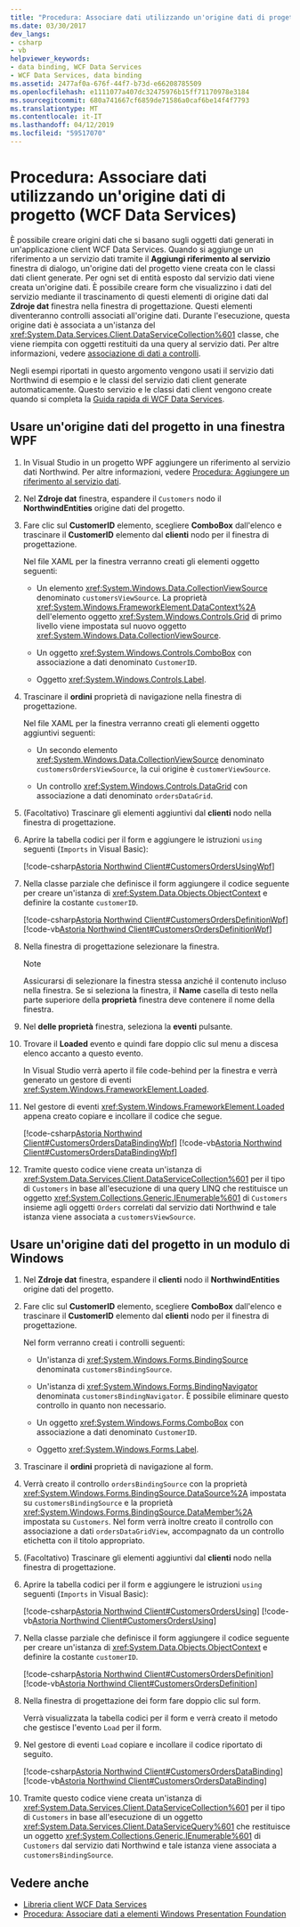 ```yaml
---
title: "Procedura: Associare dati utilizzando un'origine dati di progetto (WCF Data Services)"
ms.date: 03/30/2017
dev_langs:
- csharp
- vb
helpviewer_keywords:
- data binding, WCF Data Services
- WCF Data Services, data binding
ms.assetid: 2477af0a-676f-44f7-b73d-e66208785509
ms.openlocfilehash: e1111077a407dc32475976b15ff71170978e3184
ms.sourcegitcommit: 680a741667cf6859de71586a0caf6be14f4f7793
ms.translationtype: MT
ms.contentlocale: it-IT
ms.lasthandoff: 04/12/2019
ms.locfileid: "59517070"
---
```

# <a name="how-to-bind-data-using-a-project-data-source-wcf-data-services"></a>Procedura: Associare dati utilizzando un'origine dati di progetto (WCF Data Services)

È possibile creare origini dati che si basano sugli oggetti dati generati in un'applicazione client WCF Data Services. Quando si aggiunge un riferimento a un servizio dati tramite il **Aggiungi riferimento al servizio** finestra di dialogo, un'origine dati del progetto viene creata con le classi dati client generate. Per ogni set di entità esposto dal servizio dati viene creata un'origine dati. È possibile creare form che visualizzino i dati del servizio mediante il trascinamento di questi elementi di origine dati dal **Zdroje dat** finestra nella finestra di progettazione. Questi elementi diventeranno controlli associati all'origine dati. Durante l'esecuzione, questa origine dati è associata a un'istanza del <xref:System.Data.Services.Client.DataServiceCollection%601> classe, che viene riempita con oggetti restituiti da una query al servizio dati. Per altre informazioni, vedere [associazione di dati a controlli](../../../../docs/framework/data/wcf/binding-data-to-controls-wcf-data-services.md).

 Negli esempi riportati in questo argomento vengono usati il servizio dati Northwind di esempio e le classi del servizio dati client generate automaticamente. Questo servizio e le classi dati client vengono create quando si completa la [Guida rapida di WCF Data Services](../../../../docs/framework/data/wcf/quickstart-wcf-data-services.md).

## <a name="use-a-project-data-source-in-a-wpf-window"></a>Usare un'origine dati del progetto in una finestra WPF

1. In Visual Studio in un progetto WPF aggiungere un riferimento al servizio dati Northwind. Per altre informazioni, vedere [Procedura: Aggiungere un riferimento al servizio dati](../../../../docs/framework/data/wcf/how-to-add-a-data-service-reference-wcf-data-services.md).

2. Nel **Zdroje dat** finestra, espandere il `Customers` nodo il **NorthwindEntities** origine dati del progetto.

3. Fare clic sul **CustomerID** elemento, scegliere **ComboBox** dall'elenco e trascinare il **CustomerID** elemento dal **clienti** nodo per il finestra di progettazione.

     Nel file XAML per la finestra verranno creati gli elementi oggetto seguenti:

    -   Un elemento <xref:System.Windows.Data.CollectionViewSource> denominato `customersViewSource`. La proprietà <xref:System.Windows.FrameworkElement.DataContext%2A> dell'elemento oggetto <xref:System.Windows.Controls.Grid> di primo livello viene impostata sul nuovo oggetto <xref:System.Windows.Data.CollectionViewSource>.

    -   Un oggetto <xref:System.Windows.Controls.ComboBox> con associazione a dati denominato `CustomerID`.

    -   Oggetto <xref:System.Windows.Controls.Label>.

4. Trascinare il **ordini** proprietà di navigazione nella finestra di progettazione.

     Nel file XAML per la finestra verranno creati gli elementi oggetto aggiuntivi seguenti:

    -   Un secondo elemento <xref:System.Windows.Data.CollectionViewSource> denominato `customersOrdersViewSource`, la cui origine è `customerViewSource`.

    -   Un controllo <xref:System.Windows.Controls.DataGrid> con associazione a dati denominato `ordersDataGrid`.

5. (Facoltativo) Trascinare gli elementi aggiuntivi dal **clienti** nodo nella finestra di progettazione.

6. Aprire la tabella codici per il form e aggiungere le istruzioni `using` seguenti (`Imports` in Visual Basic):

     [!code-csharp[Astoria Northwind Client#CustomersOrdersUsingWpf](../../../../samples/snippets/csharp/VS_Snippets_Misc/astoria_northwind_client/cs/customerorderswpf2.xaml.cs#customersordersusingwpf)]

7. Nella classe parziale che definisce il form aggiungere il codice seguente per creare un'istanza di <xref:System.Data.Objects.ObjectContext> e definire la costante `customerID`.

     [!code-csharp[Astoria Northwind Client#CustomersOrdersDefinitionWpf](../../../../samples/snippets/csharp/VS_Snippets_Misc/astoria_northwind_client/cs/customerorderswpf2.xaml.cs#customersordersdefinitionwpf)]
     [!code-vb[Astoria Northwind Client#CustomersOrdersDefinitionWpf](../../../../samples/snippets/visualbasic/VS_Snippets_Misc/astoria_northwind_client/vb/customerorderswpf2.xaml.vb#customersordersdefinitionwpf)]

8. Nella finestra di progettazione selezionare la finestra.

    > [!NOTE]
    > Assicurarsi di selezionare la finestra stessa anziché il contenuto incluso nella finestra. Se si seleziona la finestra, il **Name** casella di testo nella parte superiore della **proprietà** finestra deve contenere il nome della finestra.

9. Nel **delle proprietà** finestra, seleziona la **eventi** pulsante.

10. Trovare il **Loaded** evento e quindi fare doppio clic sul menu a discesa elenco accanto a questo evento.

     In Visual Studio verrà aperto il file code-behind per la finestra e verrà generato un gestore di eventi <xref:System.Windows.FrameworkElement.Loaded>.

11. Nel gestore di eventi <xref:System.Windows.FrameworkElement.Loaded> appena creato copiare e incollare il codice che segue.

     [!code-csharp[Astoria Northwind Client#CustomersOrdersDataBindingWpf](../../../../samples/snippets/csharp/VS_Snippets_Misc/astoria_northwind_client/cs/customerorderswpf2.xaml.cs#customersordersdatabindingwpf)]
     [!code-vb[Astoria Northwind Client#CustomersOrdersDataBindingWpf](../../../../samples/snippets/visualbasic/VS_Snippets_Misc/astoria_northwind_client/vb/customerorderswpf2.xaml.vb#customersordersdatabindingwpf)]

12. Tramite questo codice viene creata un'istanza di <xref:System.Data.Services.Client.DataServiceCollection%601> per il tipo di `Customers` in base all'esecuzione di una query LINQ che restituisce un oggetto <xref:System.Collections.Generic.IEnumerable%601> di `Customers` insieme agli oggetti `Orders` correlati dal servizio dati Northwind e tale istanza viene associata a `customersViewSource`.

## <a name="use-a-project-data-source-in-a-windows-form"></a>Usare un'origine dati del progetto in un modulo di Windows

1. Nel **Zdroje dat** finestra, espandere il **clienti** nodo il **NorthwindEntities** origine dati del progetto.

2. Fare clic sul **CustomerID** elemento, scegliere **ComboBox** dall'elenco e trascinare il **CustomerID** elemento dal **clienti** nodo per il finestra di progettazione.

     Nel form verranno creati i controlli seguenti:

    -   Un'istanza di <xref:System.Windows.Forms.BindingSource> denominata `customersBindingSource`.

    -   Un'istanza di <xref:System.Windows.Forms.BindingNavigator> denominata `customersBindingNavigator`. È possibile eliminare questo controllo in quanto non necessario.

    -   Un oggetto <xref:System.Windows.Forms.ComboBox> con associazione a dati denominato `CustomerID`.

    -   Oggetto <xref:System.Windows.Forms.Label>.

3. Trascinare il **ordini** proprietà di navigazione al form.

4. Verrà creato il controllo `ordersBindingSource` con la proprietà <xref:System.Windows.Forms.BindingSource.DataSource%2A> impostata su `customersBindingSource` e la proprietà <xref:System.Windows.Forms.BindingSource.DataMember%2A> impostata su `Customers`. Nel form verrà inoltre creato il controllo con associazione a dati `ordersDataGridView`, accompagnato da un controllo etichetta con il titolo appropriato.

5. (Facoltativo) Trascinare gli elementi aggiuntivi dal **clienti** nodo nella finestra di progettazione.

6. Aprire la tabella codici per il form e aggiungere le istruzioni `using` seguenti (`Imports` in Visual Basic):

     [!code-csharp[Astoria Northwind Client#CustomersOrdersUsing](../../../../samples/snippets/csharp/VS_Snippets_Misc/astoria_northwind_client/cs/customerorders.cs#customersordersusing)]
     [!code-vb[Astoria Northwind Client#CustomersOrdersUsing](../../../../samples/snippets/visualbasic/VS_Snippets_Misc/astoria_northwind_client/vb/customerorders.vb#customersordersusing)]

7. Nella classe parziale che definisce il form aggiungere il codice seguente per creare un'istanza di <xref:System.Data.Objects.ObjectContext> e definire la costante `customerID`.

     [!code-csharp[Astoria Northwind Client#CustomersOrdersDefinition](../../../../samples/snippets/csharp/VS_Snippets_Misc/astoria_northwind_client/cs/customerorders.cs#customersordersdefinition)]
     [!code-vb[Astoria Northwind Client#CustomersOrdersDefinition](../../../../samples/snippets/visualbasic/VS_Snippets_Misc/astoria_northwind_client/vb/customerorders.vb#customersordersdefinition)]

8. Nella finestra di progettazione dei form fare doppio clic sul form.

     Verrà visualizzata la tabella codici per il form e verrà creato il metodo che gestisce l'evento `Load` per il form.

9. Nel gestore di eventi `Load` copiare e incollare il codice riportato di seguito.

     [!code-csharp[Astoria Northwind Client#CustomersOrdersDataBinding](../../../../samples/snippets/csharp/VS_Snippets_Misc/astoria_northwind_client/cs/customerorders.cs#customersordersdatabinding)]
     [!code-vb[Astoria Northwind Client#CustomersOrdersDataBinding](../../../../samples/snippets/visualbasic/VS_Snippets_Misc/astoria_northwind_client/vb/customerorders.vb#customersordersdatabinding)]

10. Tramite questo codice viene creata un'istanza di <xref:System.Data.Services.Client.DataServiceCollection%601> per il tipo di `Customers` in base all'esecuzione di un oggetto <xref:System.Data.Services.Client.DataServiceQuery%601> che restituisce un oggetto <xref:System.Collections.Generic.IEnumerable%601> di `Customers` dal servizio dati Northwind e tale istanza viene associata a `customersBindingSource`.

## <a name="see-also"></a>Vedere anche

- [Libreria client WCF Data Services](../../../../docs/framework/data/wcf/wcf-data-services-client-library.md)
- [Procedura: Associare dati a elementi Windows Presentation Foundation](../../../../docs/framework/data/wcf/bind-data-to-wpf-elements-wcf-data-services.md)
